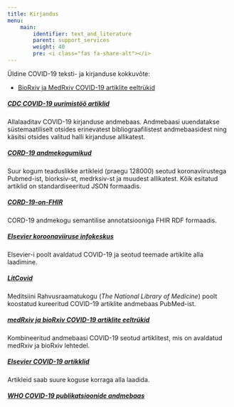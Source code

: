 ```yaml
---
title: Kirjandus
menu:
    main:
        identifier: text_and_literature
        parent: support_services
        weight: 40
        pre: <i class="fas fa-share-alt"></i>
---
```


Üldine COVID-19 teksti- ja kirjanduse kokkuvõte:

* [BioRxiv ja MedRxiv COVID-19 artiklite eeltrükid](https://connect.medrxiv.org/relate/content/181)

##### [CDC COVID-19 uurimistöö artiklid](https://www.cdc.gov/library/researchguides/2019novelcoronavirus/researcharticles.html)
Allalaaditav COVID-19 kirjanduse andmebaas.
Andmebaasi uuendatakse süstemaatiliselt otsides erinevatest bibliograafilistest andmebaasidest ning käsitsi otsides valitud halli kirjanduse allikatest.

##### [CORD-19 andmekogumikud](https://pages.semanticscholar.org/coronavirus-research)
Suur kogum teaduslikke artikleid (praegu 128000) seotud koronaviirustega Pubmed-ist, biorksiv-st, medrksiv-st ja muudest allikatest.
Kõik esitatud artiklid on standardiseeritud JSON formaadis.

##### [CORD-19-on-FHIR](https://github.com/fhircat/CORD-19-on-FHIR)
CORD-19 andmekogu semantilise annotatsiooniga FHIR RDF formaadis. 

##### [Elsevier koroonaviiruse infokeskus](https://www.elsevier.com/connect/coronavirus-information-center)
Elsevier-i poolt avaldatud COVID-19 ja seotud teemade artiklite alla laadimine.

##### [LitCovid](https://www.ncbi.nlm.nih.gov/research/coronavirus/)
Meditsiini Rahvusraamatukogu (_The National Library of Medicine_) poolt koostatud kureeritud COVID-19 artiklite andmebaas PubMed-ist. 

##### [medRxiv ja bioRxiv COVID-19 artiklite eeltrükid](https://connect.medrxiv.org/relate/content/181)
Kombineeritud andmebaasi COVID-19 seotud artiklitest, mis on avaldatud medRxiv ja bioRxiv lehtedel. 

##### [Elsevier COVID-19 artikklid](https://www.elsevier.com/connect/coronavirus-information-center)
Artikleid saab suure koguse korraga alla laadida.

##### [WHO COVID-19 publikatsioonide andmebaas](https://www.who.int/emergencies/diseases/novel-coronavirus-2019/global-research-on-novel-coronavirus-2019-ncov)
